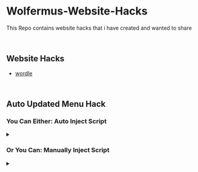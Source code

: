 # Wolfermus-Website-Hacks

This Repo contains website hacks that i have created and wanted to share

<br>

## Website Hacks

- [wordle](wordle)

<br>

## Auto Updated Menu Hack

### You Can Either: Auto Inject Script
<details><summary></summary>
<p>

#### Step 1: Install a user script manager
<details><summary>Desktop</summary>
<p>

##### Known compatibles: 
- Opera/Opera GX: [Tampermonkey](https://addons.opera.com/en-gb/extensions/details/tampermonkey-beta/) or [Violentmonkey](https://violentmonkey.github.io/get-it/) (Follow **Note** About **Opera users**)
- Firefox: [Tampermonkey](https://addons.mozilla.org/en-GB/firefox/addon/tampermonkey/) or [Violentmonkey](https://addons.mozilla.org/en-GB/firefox/addon/violentmonkey/)
- Chrome: [Tampermonkey](https://chrome.google.com/webstore/detail/tampermonkey/dhdgffkkebhmkfjojejmpbldmpobfkfo) or [Violentmonkey](https://chrome.google.com/webstore/detail/violentmonkey/jinjaccalgkegednnccohejagnlnfdag)
- AdGuard: [Comes Installed With A User Script Manager](https://adguard.com/en/adguard-windows/overview.html) (Yes you need the **for windows** not the extension)

##### Unknown compatibles: 
- Firefox: [Greasemonkey](https://addons.mozilla.org/en-GB/firefox/addon/greasemonkey/)
- Safari: [Tampermonkey](https://www.tampermonkey.net/?browser=safari) or [Userscripts](https://apps.apple.com/app/userscripts/id1463298887)
- Microsoft Edge: [Tampermonkey](https://microsoftedge.microsoft.com/addons/detail/tampermonkey/iikmkjmpaadaobahmlepeloendndfphd)
- Maxthon: [Violentmonkey](https://extension.maxthon.com/detail/index.php?view_id=1680)
	
</p>
</details>
	
<details><summary>Android</summary>
<p>

##### Known compatibles: 
- Kiwi: [Tampermonkey](https://chrome.google.com/webstore/detail/tampermonkey/dhdgffkkebhmkfjojejmpbldmpobfkfo) or [Violentmonkey](https://chrome.google.com/webstore/detail/violentmonkey/jinjaccalgkegednnccohejagnlnfdag)
- XBrowser: [Comes Installed With A User Script Manager](https://play.google.com/store/apps/details?id=com.xbrowser.play)

##### Unknown compatibles: 
- AdGuard: [Comes Installed With A User Script Manager](https://adguard.com/en/adguard-android/overview.html) (Altho to use the User Script Manager you need the pro version of the app which either you can pay for or get a limited time trial)
- Firefox: [Greasemonkey](https://addons.mozilla.org/en-GB/firefox/addon/greasemonkey/), [Tampermonkey](https://addons.mozilla.org/en-GB/firefox/addon/tampermonkey/) or [Violentmonkey](https://addons.mozilla.org/en-GB/firefox/addon/violentmonkey/)
	
</p>
</details>
	
<details><summary>iOS</summary>
<p>

##### Known compatibles: 

##### Unknown compatibles: 
- Safari: [Tampermonkey](https://www.tampermonkey.net/?browser=safari) or [Userscripts](https://apps.apple.com/app/userscripts/id1463298887)
- AdGuard: [Comes Installed With A User Script Manager](https://adguard.com/en/adguard-ios/overview.html) (Altho to use the User Script Manager you need the pro version of the app which either you can pay for or get a limited time trial)
- Firefox: [Greasemonkey](https://addons.mozilla.org/en-GB/firefox/addon/greasemonkey/), [Tampermonkey](https://addons.mozilla.org/en-GB/firefox/addon/tampermonkey/) or [Violentmonkey](https://addons.mozilla.org/en-GB/firefox/addon/violentmonkey/)
	
</p>
</details>
	
<br>
	
#### Step 2: Goto the user script	
[Wolfermus Menu Hack Insta Auto Update](menu/Wolfermus%20-%20main%20menu%20autoupdate%20insta.user.js)

<br>
	
#### Step 3: Install the user script
Click the button **Raw** located top right of where th code is located.
<details><summary>Show Image</summary>
<p>

![image](https://user-images.githubusercontent.com/32810568/162675012-3a1b51a4-5403-449f-aa6d-f4700f241541.png)

</p>
</details>
	
<br>
	
#### Step 4: Click install user script
(If you are using **XBrowser Android App** you need to **copy the link** of the page then press the **button** at the **bottom middle** of the app,
then press the **gear** on the bottom left, click **browser scripts**, click **new script**, click **import script from url**, paste url into the box then press **OK**.)
	
(If you are using the **AdGuard Windows App** you need to **copy the link** of the page you can do this by **right clicking** the **Raw** button in the last step and pressing **Copy Link Address** or by **copying the url** from the url box, then goto the **AdGuard Windows App**, goto **Settings**, then goto **Extensions**, make sure its enabled,
then click **Add Extension**, paste the url link into the box, then click **Install**)
<details><summary>Show Images</summary>
<p>

![image](https://user-images.githubusercontent.com/32810568/162675426-0863863f-8a87-4af3-a4c5-f07defedf203.png)
![image](https://user-images.githubusercontent.com/32810568/162675605-89500e66-b90d-47fa-be30-2d1b796289ee.png)

</p>
</details>
	
</p>
</details>

### Or You Can: Manually Inject Script
<details><summary></summary>
<p>
	
Copy and paste:
```
let branch = "main";
(async function(){
	let autoUpdate = await (await fetch(`https://raw.githubusercontent.com/Wolfermus/Wolfermus-Website-Hacks/${branch}/menu/Wolfermus%20-%20main%20menu%20autoupdate.js`)).text();
	await eval(autoUpdate);
})();
```
Into your browser console by pressing `CTRL+SHIFT+J`

</p>
</details>
